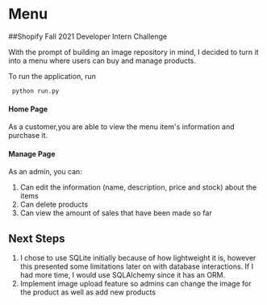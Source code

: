 # Menu
##Shopify Fall 2021 Developer Intern Challenge

With the prompt of building an image repository in mind, I decided to turn it into a menu where users can buy and manage products.

To run the application, run <pre><code> python run.py </code></pre>

#### Home Page
As a customer,you are able to view the menu item's information and purchase it.

#### Manage Page
As an admin, you can:
1. Can edit the information (name, description, price and stock) about the items
2. Can delete products
3. Can view the amount of sales that have been made so far

## Next Steps
1. I chose to use SQLite initially because of how lightweight it is, however this presented some limitations later on with database interactions. If I had more time, I would use SQLAlchemy since it has an ORM.
2. Implement image upload feature so admins can change the image for the product as well as add new products

